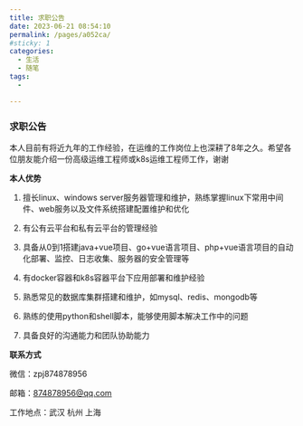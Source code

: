 ```yaml
---
title: 求职公告
date: 2023-06-21 08:54:10
permalink: /pages/a052ca/
#sticky: 1
categories:
  - 生活
  - 随笔
tags:
  - 

---
```


### 求职公告

本人目前有将近九年的工作经验，在运维的工作岗位上也深耕了8年之久。希望各位朋友能介绍一份高级运维工程师或k8s运维工程师工作，谢谢

**本人优势**

1. 擅长linux、windows server服务器管理和维护，熟练掌握linux下常用中间件、web服务以及文件系统搭建配置维护和优化

2. 有公有云平台和私有云平台的管理经验

3. 具备从0到1搭建java+vue项目、go+vue语言项目、php+vue语言项目的自动化部署、监控、日志收集、服务器的安全管理等

4. 有docker容器和k8s容器平台下应用部署和维护经验

5. 熟悉常见的数据库集群搭建和维护，如mysql、redis、mongodb等

6. 熟练的使用python和shell脚本，能够使用脚本解决工作中的问题

7. 具备良好的沟通能力和团队协助能力

**联系方式**

微信：zpj874878956

邮箱：874878956@qq.com

工作地点：武汉 杭州 上海
